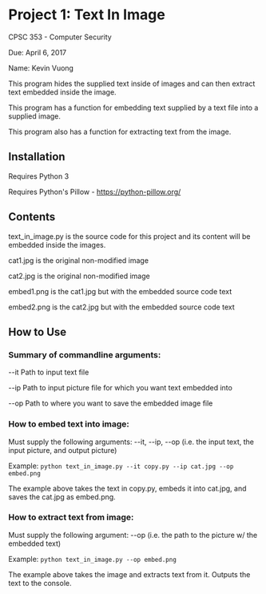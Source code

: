 # Project 1: Text In Image
CPSC 353 - Computer Security

Due: April 6, 2017

Name: Kevin Vuong

This program hides the supplied text inside of images and can then extract text embedded inside the image.

This program has a function for embedding text supplied by a text file into a supplied image.

This program also has a function for extracting text from the image.

## Installation
Requires Python 3

Requires Python's Pillow - https://python-pillow.org/

## Contents
text_in_image.py is the source code for this project and its content will be embedded inside the images.

cat1.jpg is the original non-modified image

cat2.jpg is the original non-modified image

embed1.png is the cat1.jpg but with the embedded source code text

embed2.png is the cat2.jpg but with the embedded source code text

## How to Use

### Summary of commandline arguments:
--it  Path to input text file

--ip  Path to input picture file for which you want text embedded into

--op  Path to where you want to save the embedded image file

### How to embed text into image:
Must supply the following arguments:
--it, --ip, --op (i.e. the input text, the input picture, and output picture)

Example: `python text_in_image.py --it copy.py --ip cat.jpg --op embed.png`

The example above takes the text in copy.py, embeds it into cat.jpg, and saves the cat.jpg as embed.png.

### How to extract text from image:
Must supply the following argument:
--op (i.e. the path to the picture w/ the embedded text)

Example: `python text_in_image.py --op embed.png`

The example above takes the image and extracts text from it. Outputs the text to the console.

